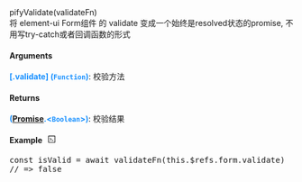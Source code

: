 <div><div id="pifyvalidate" class="item-method-name" style="margin-top: -65px; padding-top: 65px;"><div class="item-method-name-area">pifyValidate(validateFn)</div></div><div class="item-method-content"><div>将 element-ui Form组件 的 validate 变成一个始终是resolved状态的promise, 不用写try-catch或者回调函数的形式</div><h4>Arguments</h4><div><strong style="color: #1890ff;">[.validate]</strong><strong style="color: #1890ff;"> (<code>Function</code>)</strong><span>: 校验方法</span></div><h4>Returns</h4><span><strong style="color: #1890ff;">(<a href="Promise.html">Promise</a>.&lt;<code>Boolean</code>&gt;)</strong><span>: 校验结果</span></span><h4><span>Example</span><i style="margin-left: 10px; cursor: pointer;" ariaLabel="图标: code" class="anticon anticon-code action-showREPL" data-funcname="pifyValidate" data-example="__@@__const isValid = await validateFn(this.$refs.form.validate)__@@__// =&gt; false"><svg viewBox="64 64 896 896" focusable="false" class="" data-icon="code" width="1em" height="1em" fill="currentColor" aria-hidden="true"><path d="M516 673c0 4.4 3.4 8 7.5 8h185c4.1 0 7.5-3.6 7.5-8v-48c0-4.4-3.4-8-7.5-8h-185c-4.1 0-7.5 3.6-7.5 8v48zm-194.9 6.1l192-161c3.8-3.2 3.8-9.1 0-12.3l-192-160.9A7.95 7.95 0 0 0 308 351v62.7c0 2.4 1 4.6 2.9 6.1L420.7 512l-109.8 92.2a8.1 8.1 0 0 0-2.9 6.1V673c0 6.8 7.9 10.5 13.1 6.1zM880 112H144c-17.7 0-32 14.3-32 32v736c0 17.7 14.3 32 32 32h736c17.7 0 32-14.3 32-32V144c0-17.7-14.3-32-32-32zm-40 728H184V184h656v656z"></path></svg></i></h4><div style="display: none;">暂无</div><pre style="">
const isValid = await validateFn(this.$refs.form.validate)
// =&gt; false</pre></div></div>